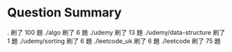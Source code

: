 # Question Summary

. 刷了 100 題
./algo 刷了 6 題
./udemy 刷了 13 題
./udemy/data-structure 刷了 1 題
./udemy/sorting 刷了 6 題
./leetcode_uk 刷了 6 題
./leetcode 刷了 75 題
